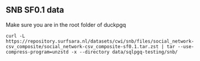 ## SNB SF0.1 data
Make sure you are in the root folder of duckpgq
```
curl -L https://repository.surfsara.nl/datasets/cwi/snb/files/social_network-csv_composite/social_network-csv_composite-sf0.1.tar.zst | tar --use-compress-program=unzstd -x --directory data/sqlpgq-testing/snb/
```